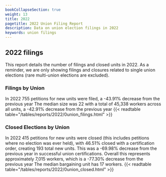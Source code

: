 ```yaml
---
bookCollapseSection: true
weight: 13
title: 2022
pagetitle: 2022 Union Filing Report
description: Data on union election filings in 2022
keywords: union filings
---
```


## 2022 filings

This report details the number of filings and closed units in 2022. As a reminder, we are only showing filings and closures related to single union elections (rare multi-union elections are excluded).

### Filings by Union
In 2022 755 petitions for new units were filed, a -43.91% decrease from the previous year The median size was 22 with a total of 45,338 workers across all units, a -42.91% decrease from the previous year
{{< readtable table="/tables/reports/2022/0union_filings.html" >}}

### Closed Elections by Union
In 2022 415 petitions for new units were closed (this includes petitions where no election was ever held), with 46.51% closed with a certification order, creating 193 total new units. This was a -69.98% decrease from the previous year in successful union certifications. Overall this represents approximately 7,015 workers, which is a -77.30% decrease from the previous year The median bargaining unit has 17 workers.
{{< readtable table="/tables/reports/2022/0union_closed.html" >}}

